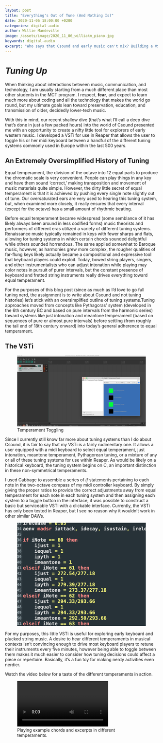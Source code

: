 ```yaml
---
layout: post
title: "Everything's Out of Tune (And Nothing Is)"
date: 2020-11-06 18:00:00 +0200
categories: digital-audio
author: Willie Mandeville
image: /assets/image/2020_11_06_williakm_piano.jpg
keywords: digital-audio
excerpt: "Who says that Csound and early music can't mix? Building a VSTi for swappable historical temperaments."
---
```


# *Tuning Up*

When thinking about interactions between music, communication, and technology, I am usually starting from a much different place than most other students in the MCT program. I respect, **fear**, and expect to learn much more about coding and all the technology that makes the world go round, but my ultimate goals lean toward preservation, education, and transmission of older, decidedly lower-tech music.

With this in mind, our recent shallow dive (that’s what I’ll call a deep dive that’s done in just a few packed hours) into the world of Csound presented me with an opportunity to create a nifty little tool for explorers of early western music. I developed a VSTi for use in Reaper that allows the user to toggle his or her midi keyboard between a handful of the different tuning systems commonly used in Europe within the last 500 years.

## An Extremely Oversimplified History of Tuning

Equal temperament, the division of the octave into 12 equal parts to produce the chromatic scale is very convenient. People can play things in any key and have them sound ‘correct,’ making transposition and movement of music materials quite simple. However, the dirty little secret of equal temperament is that it is achieved by pushing every single note slightly out of tune. Our oversaturated ears are very used to hearing this tuning system, but, when examined more closely, it really ensures that every interval (except for the octave) has a small amount of rhythmic beating.

Before equal temperament became widespread (some semblance of it has likely always been around in less codified forms) music theorists and performers of different eras utilized a variety of different tuning systems. Renaissance music typically remained in keys with fewer sharps and flats, allowing for tuning systems in which certain chords sounded delightful while others sounded horrendous. The same applied somewhat to Baroque music, however, as harmonies grew more complex, the rougher qualities of far-flung keys likely actually became a compositional and expressive tool that keyboard players could exploit. Today, bowed string players, singers, and other instrumentalists who can adjust intonation while playing may color notes in pursuit of purer intervals, but the constant presence of keyboard and fretted string instruments really drives everything toward equal temperament.

For the purposes of this blog post (since as much as I’d love to go full tuning nerd, the assignment is to write about Csound and not tuning histories) let’s stick with an oversimplified outline of tuning systems.Tuning approaches moved from concepts like Pythagoras’ system (developed in the 6th century BC and based on pure intervals from the harmonic series) toward systems like just intonation and meantone temperament (based on sequences of pure or almost pure intervals) before settling (from roughly the tail end of 18th century onward) into today’s general adherence to equal temperament.

## The VSTi

<figure style="float: auto">
   <img src="/assets/image/2020_11_06_williakm_reapevstrview.jpg" alt="The Score" title="Temperament Toggling" width="auto"/> <figcaption>Temperament Toggling</figcaption>
</figure>

Since I currently still know far more about tuning systems than I do about Csound, it is fair to say that my VSTi is a fairly rudimentary one. It allows a user equipped with a midi keyboard to select equal temperament, just intonation, meantone temperament, Pythagorean tuning, or a mixture of any or all of these tuning systems for use within Reaper. As would be likely on a historical keyboard, the tuning system begins on C, an important distinction in these non-symmetrical temperaments.

I used Cabbage to assemble a series of *if* statements pertaining to each note in the two-octave compass of my midi controller keyboard. By simply giving the proper ratios to provide the correct adjustments away from equal temperament for each note in each tuning system and then assigning each system to a toggle button in the interface, it was possible to construct a basic but serviceable VSTi with a clickable interface. Currently, the VSTi has only been tested in Reaper, but I see no reason why it wouldn’t work in other similar DAWs.

<figure style="float: auto">
   <img src="/assets/image/2020_11_06_williakm_codeif.jpg" alt="If statements" title="If statements" width="auto"/>
</figure>

For my purposes, this little VSTi is useful for exploring early keyboard and plucked string music. A desire to hear different temperaments in musical contexts isn’t convincing enough to drive most keyboard players to retune their instruments every five minutes, however being able to toggle between them makes it much easier to consider how tuning decisions could affect a piece or repertoire. Basically, it’s a fun toy for making nerdy activities even nerdier.

Watch the video below for a taste of the different temperaments in action. 

<figure style="float: none">
  <video width="auto" controls>
    <source src="https://drive.google.com/uc?&id=14jkjVbHpTbzafSe0UTC_7UqAvfnV-ZSq" type='video/mp4'>
    Alternate Text
  </video>
  <figcaption>Playing example chords and excerpts in different temperaments.</figcaption>
</figure>
